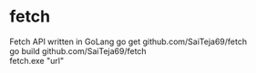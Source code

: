 # fetch
Fetch API written in GoLang
go get github.com/SaiTeja69/fetch </br> 
go build github.com/SaiTeja69/fetch </br>
fetch.exe "url"
